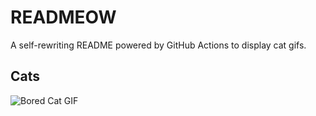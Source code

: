 # READMEOW

A self-rewriting README powered by GitHub Actions to display cat gifs.

## Cats

![Bored Cat GIF](https://media1.giphy.com/media/mlvseq9yvZhba/200.gif?cid=9acd02dasky7tmlfzuyswxb78s1zs1qlfhwfupdu8fdy4624&ep=v1_gifs_search&rid=200.gif&ct=g)
